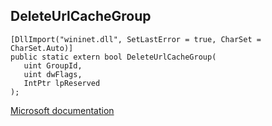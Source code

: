 ## DeleteUrlCacheGroup

```
[DllImport("wininet.dll", SetLastError = true, CharSet = CharSet.Auto)]
public static extern bool DeleteUrlCacheGroup(
   uint GroupId,
   uint dwFlags,
   IntPtr lpReserved
);
```

[Microsoft documentation](https://docs.microsoft.com/en-us/windows/win32/api/wininet/nf-wininet-deleteurlcachegroup)
